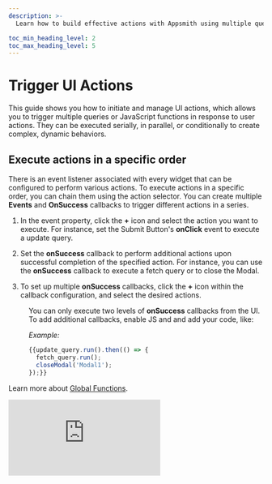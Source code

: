 ```yaml
---
description: >-
  Learn how to build effective actions with Appsmith using multiple queries and execute them in the serial, parallel or conditional manner and programming widgets for smooth user interaction.

toc_min_heading_level: 2
toc_max_heading_level: 5
---
```


# Trigger UI Actions

This guide shows you how to initiate and manage UI actions, which allows you to trigger multiple queries or JavaScript functions in response to user actions. They can be executed serially, in parallel, or conditionally to create complex, dynamic behaviors. 

## Execute actions in a specific order

There is an event listener associated with every widget that can be configured to perform various actions. To execute actions in a specific order, you can chain them using the action selector. You can create multiple **Events** and **OnSuccess** callbacks to trigger different actions in a series. 

1. In the event property, click the **+** icon and select the action you want to execute. For instance, set the Submit Button's **onClick** event to execute a update query.

2. Set the **onSuccess** callback to perform additional actions upon successful completion of the specified action. For instance, you can use the **onSuccess** callback to execute a fetch query or to close the Modal.

3. To set up multiple **onSuccess** callbacks, click the **+** icon within the callback configuration, and select the desired actions.



<dd>

You can only execute two levels of **onSuccess** callbacks from the UI. To add additional callbacks, enable JS and and add your code, like: 

*Example:* 

```js
{{update_query.run().then(() => {
  fetch_query.run();
  closeModal('Modal1');
});}}
```
</dd>


Learn more about [Global Functions](https://docs.appsmithai.com/reference/appsmith-framework/widget-actions).




<div style={{ position: "relative", paddingBottom: "calc(50.52% + 41px)", height: 0, width: "100%" }}>
  <iframe
    src="https://demo.arcade.software/aP6NLTwiJTsGCmhDhnQM?embed"
    frameBorder="0"
    loading="lazy"
    webkitAllowFullScreen
    mozAllowFullScreen
    allowFullScreen
    allow="fullscreen"
    style={{ position: "absolute", top: 0, left: 0, width: "100%", height: "100%" }}
    title="Appsmith | Connect Data"
  />
</div>


<p></p>




## Execute actions in parallel 

To execute actions in parallel, you can add multiple action selectors for a specific event. 

1. In the event property, click the **+** icon and select the action you want to execute. For instance, set the Submit Button's **onClick** event to execute a status change query.

2. Create a new **onClick** event by clicking the **+** icon and set it to execute another action. For instance, set it to run a query that logs the status change.

<dd>

Additionally, you can enable *JS* next to events and add your code, like:

*Example:* 

```js
{{update_status.run();
log_status.run();
showAlert('Update Success', 'success');}}
```

</dd>



You can create multiple **Events** and **OnSuccess** callbacks to trigger different actions in parallel. 


<div style={{ position: "relative", paddingBottom: "calc(50.52% + 41px)", height: 0, width: "100%" }}>
  <iframe
    src="https://demo.arcade.software/TwqJvpTW4EMHkHIM1GnZ?embed"
    frameBorder="0"
    loading="lazy"
    webkitAllowFullScreen
    mozAllowFullScreen
    allowFullScreen
    allow="fullscreen"
    style={{ position: "absolute", top: 0, left: 0, width: "100%", height: "100%" }}
    title="Appsmith | Connect Data"
  />
</div>
<p></p>







## Execute actions conditionally


This section covers conditional query execution, allowing queries to be executed based on user input or based on the results of previous queries. You can enable *JS* next to the event and add your code. 


#### Based on user input

*Example:* If you want to conditionally queries execute based on the option selected in the Select widget.

```javascript
{{
  Select_Category.selectedOptionValue === 'Categories' ? fetchCategories.run() : fetchProducts.run();
}}
```

In the above code, if the selected option is Categories, it triggers the `fetchCategories` query; otherwise, it runs the `fetchProducts` query.

#### Based on query response

If you want to execute a action based on the response from another query, you can enable *JS* and add your JS Code.  Alternatively, you can create a JSObject and define a JavaScript function for the desired logic.


1. Create a JSObject and define a function to execute custom JavaScript logic.

<dd>

 *Example:* When the user selects Pending from the status dropdown, the system triggers a `fetchPendingUsers`'query. Subsequently, it displays a relevant alert based on whether there are pending users or not. 

```javascript
function fetchData() {
  if (statusDropdown.selectedOptionValue === "Pending") {
    fetchPendingUsers.run(() => {
      if (fetchPendingUsers.data.length === 0) {
        showAlert("No Users Pending Approval", "info");
      } else {
        showAlert("Fetched Users", "success");
      }
    });
  } else {
    fetchApprovedUsers.run();
  }
}
```

</dd>

2. In the event property, enable JS and call the JS function, like:

<dd>

```js
{{JSObject1.fetchData();}}
```

</dd>

#### Disable action

To disable an action based on specific criteria, you can use *JS* in the **Disabled** property of the widget.

<dd>

*Example*: If specific criteria are not met, you want to disable the Refund button on the customer dashboard. Enable *JS* for **Disabled** property, and add:


```js
{{
  lst_orderHistory.triggeredItem.payment_method === 'Cash On Delivery' ||
  lst_orderHistory.triggeredItem.delivery_status === "Canceled" ||
  lst_orderHistory.triggeredItem.refund >= lst_orderHistory.triggeredItem.amount
}}
```

This code determines whether to disable the Refund button on the customer dashboard based on conditions related to payment method, delivery status, and refund amount.

</dd>



See [how to pass parameters at runtime](https://docs.appsmithai.com/connect-data/concepts/dynamic-queries#passing-parameters-at-runtime-using-run).